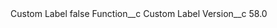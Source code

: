 <?xml version="1.0" encoding="UTF-8"?>
<CustomMetadata xmlns="http://soap.sforce.com/2006/04/metadata" xmlns:xsi="http://www.w3.org/2001/XMLSchema-instance" xmlns:xsd="http://www.w3.org/2001/XMLSchema">
    <label>Custom Label</label>
    <protected>false</protected>
    <values>
        <field>Function__c</field>
        <value xsi:type="xsd:string">Custom Label</value>
    </values>
    <values>
        <field>Version__c</field>
        <value xsi:type="xsd:string">58.0</value>
    </values>
</CustomMetadata>
